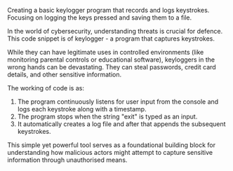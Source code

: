 Creating a basic keylogger program that records and logs keystrokes. Focusing on logging the keys pressed and saving them to a file.

In the world of cybersecurity, understanding threats is crucial for defence. This code snippet is of keylogger - a program that captures keystrokes.

While they can have legitimate uses in controlled environments (like monitoring parental controls or educational software), keyloggers in the wrong hands can be devastating. They can steal passwords, credit card details, and other sensitive information. 

The working of code is as:
1. The program continuously listens for user input from the console and logs each keystroke along with a timestamp.
2. The program stops when the string "exit" is typed as an input. 
3. It automatically creates a log file and after that appends the subsequent keystrokes. 

This simple yet powerful tool serves as a foundational building block for understanding how malicious actors might attempt to capture sensitive information through unauthorised means.
